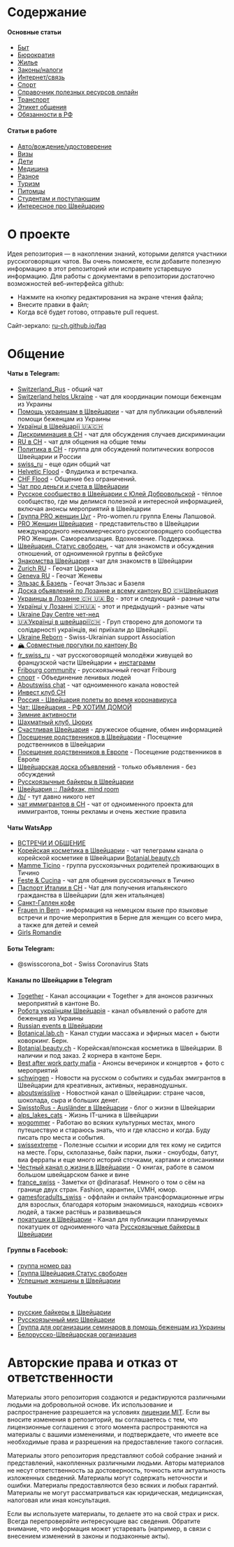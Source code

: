 # Содержание

#### Основные статьи
* [Быт](./docs/Быт.md)
* [Бюрократия](./docs/Бюрократия.md)
* [Жилье](./docs/Жилье.md)
* [Законы/налоги](./docs/Законы-налоги.md)
* [Интернет/связь](./docs/Интернет-связь.md)
* [Спорт](./docs/Спорт.md)
* [Справочник полезных ресурсов онлайн](./docs/Справочник-полезных-ресурсов-онлайн.md)
* [Транспорт](./docs/Транспорт.md)
* [Этикет общения](./docs/Этикет-общения.md)
* [Обязанности в РФ](/faq/docs/Обязанности_в_РФ.html)

#### Cтатьи в работе
* [Авто/вождение/удостоверение](./inbox/Авто-вождение-удостоверение.md)
* [Визы](./inbox/Визы.md)
* [Дети](./inbox/Дети.md)
* [Медицина](./inbox/Медицина.md)
* [Разное](./inbox/Разное.md)
* [Туризм](./inbox/Туризм.md)
* [Питомцы](./inbox/Питомцы.md)
* [Студентам и поступающим](./inbox/Студентам-и-поступающим.md)
* [Интересное про Швейцарию](./inbox/Интересное-про-Швейцарию.md)

# О проекте
Идея репозитория — в накоплении знаний, которыми делятся участники русскоговорящих чатов. Вы очень поможете, если добавите полезную информацию в этот репозиторий или исправите устаревшую информацию. Для работы с документами в репозитории достаточно возможностей веб-интерфейса github:
* Нажмите на кнопку редактирования на экране чтения файла;
* Внесите правки в файл;
* Когда всё будет готово, отправьте pull request.

Сайт-зеркало: [ru-ch.github.io/faq](https://ru-ch.github.io/faq/)

# Общение
#### Чаты в Telegram:
* [Switzerland_Rus](https://t.me/Switzerland_Rus) - общий чат
* [Switzerland helps Ukraine](https://t.me/+tNHVN599Wy8wN2Nk) - чат для координации помощи беженцам из Украины
* [Помощь украинцам в Швейцарии](https://t.me/refugeesinSwitzerland) - чат для публикации объявлений помощи беженцам из Украины 
* [Українці в Швейцарії 🇺🇦🇨🇭](https://t.me/SwissUA)
* [Дискриминация в CH](https://t.me/discrimination_v_ch) - чат для обсуждения случаев дискриминации
* [RU в CH](https://t.me/ru_v_ch) - чат для общения на общие темы
* [Политика в CH](https://t.me/politics_v_ch) - группа для обсуждений политических вопросов Швейцарии и России
* [swiss_ru](https://t.me/swiss_ru) - еще один общий чат
* [Helvetic Flood](https://t.me/helvetic_flood) - Флудилка и встречалка.
* [CHF Flood](https://t.me/chf_flood_v2) - Общение без ограничений.
* [Чат про деньги и счета в Швейцарии](https://t.me/auslandrussen)
* [Русское сообщество в Швейцарии с Юлей Добровольской](https://t.me/+Gu0_V76MmkVmMzYy) - тёплое сообщество, где мы делимся полезной и интересной информацией, включая анонсы мероприятий в Швейцарии
* [Группа PRO женщин Цуг](https://t.me/+lPOW7aJgKMAwYzA0) - Pro-women.ru группа Елены Лапшовой.
* [PRO Женщин Швейцария](https://t.me/pro_women_ch) - представительство в Швейцарии международного некоммерческого русскоговорящего сообщества PRO Женщин. Самореализация. Вдохновение. Поддержка.
* [Швейцария. Статус свободен.](https://t.me/joinchat/RI7ZYnYVm1plMjU0) - чат для знакомств и обсуждения отношений, от одноименной группы в фейсбуке
* [Знакомства Швейцария](https://t.me/+zVDUPs6vAcI2ZmMy) - чат для знакомств в Швейцарии
* [Zurich RU](https://t.me/zurilife) - Геочат Цюриха
* [Geneva RU](https://t.me/chatsuisse) - Геочат Женевы
* [Эльзас & Базель](https://t.me/AlsatianImmigrants) - Геочат Эльзас и Базеля
* [Доска обьявлений по Лозанне и всему кантону ВО 🇨🇭Швейцария](https://t.me/adwLausanna)
* [Украинцы в Лозанне 🇨🇭 🇺🇦 Bo](https://t.me/Ukraintcivlausanne) - этот и следующий - разные чаты
* [Українці у Лозанні 🇨🇭🇺🇦](https://t.me/LousanneUkraine) - этот и предыдущий - разные чаты
* [Ukraine Day Centre чет-нед](https://t.me/ukrainecentre)
* [🇺🇦Українці в швейцарії🇨🇭](https://t.me/UA_Swiss) - Груп створено для допомоги та солідарності українців, які приїхали до Швейцарії.
* [Ukraine Reborn](https://t.me/ukraine_reborn) - Swiss-Ukrainian support Association
* [🏔 Совместные прогулки по кантону Во](https://t.me/+H-FV-TEk1R04MDUy)
* [fr_swiss_ru](https://t.me/fr_swiss_ru) - чат русскоговорящей молодёжи живущей во французской части Швейцарии + [инстаграмм](https://www.instagram.com/fr_swiss_ru/)
* [Fribourg community](https://t.me/fribourg1) - русскоязычный геочат Fribourg
* [спорт](https://t.me/fribourg1e/+3yVtvsNWK4NjNjBi) - Объединение ленивых людей
* [Aboutswiss chat](https://t.me/aboutswisschat) - чат одноименного канала новостей
* [Инвест клуб CH](https://t.me/joinchat/Hu-3BzX7m58JL55U)
* [Россия - Швейцария полеты во время коронавируса](https://t.me/ruswisstravel)
* [Чат: Швейцария - РФ ХОТИМ ДОМОЙ](https://t.me/switzerland_rf_covid19_chat)
* [Зимние активности](https://t.me/katalka_ch)
* [Шахматный клуб. Цюрих](https://t.me/swiss_ru_chess)
* [Счастливая Швейцария](https://t.me/joinchat/NWRIWPqBXJAwMTg0) - дружеское общение, обмен информацией
* [Посещение родственников в Швейцарии](https://t.me/rodnya_ch) - Посещение родственников в Швейцарии
* [Посещение родственников в Европе](https://t.me/rodnya_eu) - Посещение родственников в Европе
* [Швейцарская доска объявлений](https://t.me/baraholka_swiss) - только объявления - без обсуждений
* [Русскоязычные байкеры в Швейцарии](https://t.me/joinchat/VptHYOw12hUtynkd)
* [Швейцария :: Лайфхак, mind room](https://t.me/swisslifehacker)
* [/b/](https://t.me/swiss_ru_b) - тут давно никого нет
* [чат иммигрантов в CH](https://t.me/forum_switzerland) - чат от одноименного проекта для иммигрантов, тонны рекламы и очень жесткие правила

#### Чаты WatsApp
* [ВСТРЕЧИ И ОБЩЕНИЕ](https://chat.whatsapp.com/Fw07HOPrAcD2xCHgCXhuqS)
* [Корейская косметика в Швейцарии](https://chat.whatsapp.com/CbBtLj1Jek9BD0Eu7iDWuu) - чат телеграмм канала о корейской косметике в Швейцарии [Botanial.beauty.ch](https://t.me/+U6odoVgxoD0TCEpw)
* [Mamme Ticino](https://chat.whatsapp.com/Kj6wayZGMR1GQI2TZEJnLG) - группа русскоязычных родителей проживающих в Тичино
* [Feste & Cucina](https://chat.whatsapp.com/ELVaiTGAOdN3Ybptni4O1v) - чат для общения русскоязычных в Тичино
* [Паспорт Италии в CH](https://chat.whatsapp.com/Gf6zhqkPN7HEPFOCOgJ98y) - Чат для получения итальянского гражданства в Швейцарии (для жен итальянцев)
* [Санкт-Галлен кофе](https://chat.whatsapp.com/GXU2Ppejj5v17foe3RSYPq)
* [Frauen in Bern](https://chat.whatsapp.com/DD71nPgFRgs55RAGAwfpeq) - информация на немецком языке про языковые встречи и прочие мероприятия в Берне для женщин со всего мира, а также для детей и семей
* [Girls Romandie](https://chat.whatsapp.com/JvFIYky2jLR3JpJxW1lZsD)

#### Боты Telegram:
* @swisscorona_bot - Swiss Coronavirus Stats

#### Каналы по Швейцарии в Telegram
* [Together](https://t.me/togetherassociation) - Канал ассоциации « Together » для анонсов разичных мероприятий в кантоне Во.
* [Робота українцям Швейцарія](https://t.me/job_sw_ukrainians) - канал объявлений о работе для беженцев из Украины
* [Russian events в Швейцарии](https://t.me/swissrussianparty)
* [Botanical.lab.ch](https://t.me/+BFBbe0pyvSgwMDI0) - Канал студии массажа и эфирных масел + бьюти коворкинг. Берн.
* [Botanial.beauty.ch](https://t.me/+U6odoVgxoD0TCEpw) - Корейская/японская косметика в Швейцарии. В наличии и под заказ. 2 корнера в кантоне Берн.
* [Best after work party mafia](https://t.me/+uT2egtRG1-oxOGNk) - Анонсы вечеринок и концертов + фото с мероприятий
* [schwingen](https://t.me/schwingen) - Новости на русском о событиях и судьбах эмигрантов в Швейцарии для креативных, активных, неравнодушных.
* [aboutswisslive](https://t.me/aboutswisslive) - Новостной канал о Швейцарии: стране часов, шоколада, сыра и больших денег.
* [SwisstoRus - Ausländer в Швейцарии](https://t.me/swisstorus) - блог о жизни в Швейцарии
* [alps_lakes_cats](https://t.me/alps_lakes_cats) - Жизнь IT-шника в Швейцарии
* [wogommer](https://t.me/wogommer) - Работаю во всяких культурных местах, много путешествую и стараюсь знать, что и где классно и когда. Буду писать про места и события.
* [swissextreme](https://t.me/swissextreme) - Полезные ссылки и исории для тех кому не сидится на месте. Горы, склолазанье, байк парки, лыжи - сноубоды, батут, виа ферраты и еще много историй сточками, картами и описаниями
* [Честный канал о жизни в Швейцарии](https://t.me/le_shares) - О книгах, работе в самом большом швейцарском банке и вине
* [france_swiss](https://t.me/france_swiss) - Заметки от @dinarasaf. Немного о том о сём на границе двух стран.
Fashion, карантин, LVMH, юмор.
* [gamesforadults_swiss](https://t.me/gamesforadults_swiss) - оффлайн и онлайн трансформационные игры для взрослых, благодаря которым знакомишься, находишь «своих» людей, а также растёшь и развиваешься
* [покатушки в Швейцарии](https://t.me/RusBikersSchweiz) - Канал для публикации планируемых покатушек от одноименного чата [Русскоязычные байкеры в Швейцарии](https://t.me/joinchat/VptHYOw12hUtynkd)

#### Группы в Facebook:
* [группа номер раз](https://www.facebook.com/groups/144523978931587/)
* [Группа Швейцария.Статус свободен](https://www.facebook.com/groups/493969841328813/?ref=share/)
* [Успешные женщины в Швейцарии](https://www.facebook.com/groups/362233724162165/)
#### Youtube
* [русские байкеры в Швейцарии](https://youtube.com/c/ANKERRECORDS)
* [Русскоязычный мир Швейцарии](https://www.facebook.com/groups/ruworldofswitzerland/?ref=share)
* [Группа для организации семинаров в помощь беженцам из Украины](https://www.facebook.com/bonum.nonprofit/)
* [Белорусско-Швейцарская организация](https://www.facebook.com/Switzerland.RAZAM/)

# Авторские права и отказ от ответственности
Материалы этого репозитория создаются и редактируются различными людьми на добровольной основе. Их использование и распространение разрешается на условиях [лицензии MIT](https://github.com/ru-ch/faq/blob/master/LICENSE). Если вы вносите изменения в репозиторий, вы соглашаетесь с тем, что лицензионные соглашения с этого момента распространяются на материалы с вашими изменениями, и подтверждаете, что имеете все необходимые права и разрешения на предоставление такого согласия.

Материалы этого репозитория представляют собой собрание знаний и представлений, накопленных различными людьми. Авторы материалов не несут ответственность за достоверность, точность или актуальность изложенных сведений. Материалы могут содержать неточности и ошибки. Материалы предоставляются безо всяких и любых гарантий. Материалы не могут рассматриваться как юридическая, медицинская, налоговая или иная консультация.

Если вы используете материалы, то делаете это на свой страх и риск. Всегда перепроверяйте интересующие вас сведения. Обратите внимание, что информация может устаревать (например, в связи с внесением изменений в законы и подзаконные акты).
